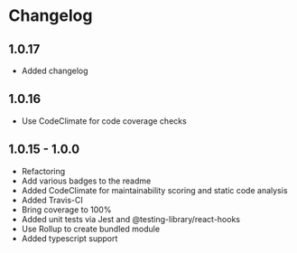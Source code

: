 # Changelog

## 1.0.17

- Added changelog

## 1.0.16

- Use CodeClimate for code coverage checks

## 1.0.15 - 1.0.0

- Refactoring
- Add various badges to the readme
- Added CodeClimate for maintainability scoring and static code analysis
- Added Travis-CI
- Bring coverage to 100%
- Added unit tests via Jest and @testing-library/react-hooks
- Use Rollup to create bundled module
- Added typescript support